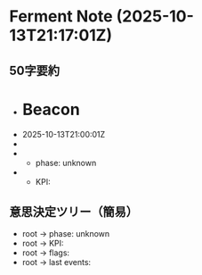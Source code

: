 # Ferment Note (2025-10-13T21:17:01Z)

## 50字要約
- # Beacon
- 2025-10-13T21:00:01Z
- 
- - phase: unknown
- - KPI:

## 意思決定ツリー（簡易）
- root -> phase: unknown
- root -> KPI:
- root -> flags:
- root -> last events:
